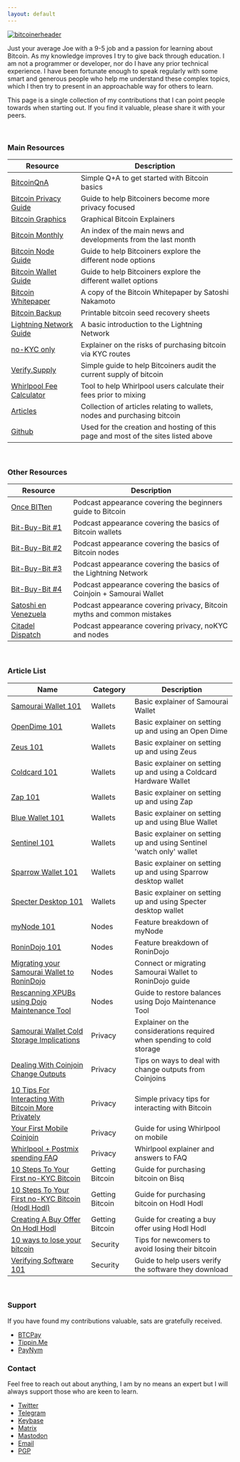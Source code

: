 ```yaml
---
layout: default
---
```


[![bitcoinerheader](https://raw.githubusercontent.com/BitcoinQnA/bitcoiner.guide/master/assets/images/BDG1.png)](https://bitcoiner.guide/)

Just your average Joe with a 9-5 job and a passion for learning about Bitcoin. As my knowledge improves I try to give back through education. I am not a programmer or developer, nor do I have any prior technical experience. I have been fortunate enough to speak regularly with some smart and generous people who help me understand these complex topics, which I then try to present in an approachable way for others to learn.

This page is a single collection of my contributions that I can point people towards when starting out. If you find it valuable, please share it with your peers.

<br/>

### Main Resources

| Resource                                                   | Description                                                                        |
|------------------------------------------------------------|------------------------------------------------------------------------------------|
| [BitcoinQnA](https://www.bitcoinqna.com/)                  | Simple Q+A to get started with Bitcoin basics                                      |
| [Bitcoin Privacy Guide](https://bitcoinprivacy.guide/)     | Guide to help Bitcoiners become more privacy focused                               |
| [Bitcoin Graphics](https://bitcoingraphics.page/)          | Graphical Bitcoin Explainers                                                       |
| [Bitcoin Monthly](https://bitcoinmonthly.news/)            | An index of the main news and developments from the last month                     |
| [Bitcoin Node Guide](https://node.guide/)                  | Guide to help Bitcoiners explore the different node options                        |
| [Bitcoin Wallet Guide](https://bitcoinwallet.guide/)       | Guide to help Bitcoiners explore the different wallet options                      |
| [Bitcoin Whitepaper](https://btcwhitepaper.com/)           | A copy of the Bitcoin Whitepaper by Satoshi Nakamoto                               |
| [Bitcoin Backup](http://bitcoinbackup.io)                  | Printable bitcoin seed recovery sheets                                             |
| [Lightning Network Guide](https://ln.guide/)               | A basic introduction to the Lightning Network                                      |
| [no-KYC only](https://bitcoinqna.github.io/noKYConly/)     | Explainer on the risks of purchasing bitcoin via KYC routes                        |
| [Verify.Supply](https://verify.supply/)                    | Simple guide to help Bitcoiners audit the current supply of bitcoin                |
| [Whirlpool Fee Calculator](https://www.whirlpoolfees.com/) | Tool to help Whirlpool users calculate their fees prior to mixing                  |
| [Articles](https://www.bitcoinqna.com/articles)            | Collection of articles relating to wallets, nodes and purchasing bitcoin           |
| [Github](https://github.com/BitcoinQnA)                    | Used for the creation and hosting of this page and most of the sites listed above  |

<br/>


### Other Resources

| Resource                   | Description                                                                |
|---------------------------|----------------------------------------------------------------------------|
| [Once BITten](https://anchor.fm/daniel-prince6/episodes/BitcoinQ_A---Beginners-Or-Refreshers-Guide-To-Bitcoin-eguivq)               | Podcast appearance covering the beginners guide to Bitcoin                               |
| [Bit-Buy-Bit #1](https://www.bit-buy-bit.com/podcast-1/episode/26df4d37/ep35-bitcoin-podcast-with-itcoin-qa)               | Podcast appearance covering the basics of Bitcoin wallets                |
| [Bit-Buy-Bit #2](https://www.bit-buy-bit.com/podcast-1/episode/1c6e67f7/ep38-bitcoin-podcast-with-bitcoin-qa-nodes)               | Podcast appearance covering the basics of Bitcoin nodes                |
| [Bit-Buy-Bit #3](https://www.bit-buy-bit.com/podcast-1/episode/1cdf5f46/ep41-bitcoin-podcast-with-bitcoin-qa-lightning)               | Podcast appearance covering the basics of the Lightning Network                |
| [Bit-Buy-Bit #4](https://www.bit-buy-bit.com/podcast-1/episode/2a64f9e1/ep43-bitcoin-podcast-with-bitcoin-qa-coinjoin)               | Podcast appearance covering the basics of Coinjoin + Samourai Wallet                |
| [Satoshi en Venezuela](https://www.youtube.com/watch?v=QkNxSmdtNNs&feature=youtu.be)               | Podcast appearance covering privacy, Bitcoin myths and common mistakes         |
| [Citadel Dispatch](https://youtu.be/9t8WsT9NpUU) | Podcast appearance covering privacy, noKYC and nodes  |



<br/>


### Article List

| Name        | Category | Description                        |
|---------------------|----------|------------------------------------|
| [Samourai Wallet 101](https://www.bitcoinqna.com/post/samourai-101) | Wallets  | Basic explainer of Samourai Wallet |
| [OpenDime 101](https://www.bitcoinqna.com/post/opendime-101)                  | Wallets          | Basic explainer on setting up and using an Open Dime                                   
| [Zeus 101](https://www.bitcoinqna.com/post/zeus-101)                  | Wallets          | Basic explainer on setting up and using Zeus                  |          
| [Coldcard 101](https://www.bitcoinqna.com/post/coldcard-101)                    | Wallets         | Basic explainer on setting up and using a Coldcard Hardware Wallet                                   |
| [Zap 101](https://www.bitcoinqna.com/post/zap-101)                    | Wallets         | Basic explainer on setting up and using Zap              |
| [Blue Wallet 101](https://www.bitcoinqna.com/post/bluewallet-101)                    | Wallets          | Basic explainer on setting up and using Blue Wallet |
| [Sentinel 101](https://www.bitcoinqna.com/post/sentinel-101)                    | Wallets         | Basic explainer on setting up and using Sentinel 'watch only' wallet      |
|  [Sparrow Wallet 101](https://www.bitcoinqna.com/post/sparrow-wallet-101)                   | Wallets          | Basic explainer on setting up and using Sparrow desktop wallet           |
|  [Specter Desktop 101](https://www.bitcoinqna.com/post/specter-desktop-101)                   | Wallets          | Basic explainer on setting up and using Specter desktop wallet           |
|  [myNode 101](https://www.bitcoinqna.com/post/mynode-features-101)                   | Nodes          | Feature breakdown of myNode                          |
|  [RoninDojo 101](https://www.bitcoinqna.com/post/ronindojo-101)                   | Nodes          | Feature breakdown of RoninDojo                          |
|  [Migrating your Samourai Wallet to RoninDojo](https://www.bitcoinqna.com/post/connecting-or-migrating-your-samourai-wallet-to-ronindojo)                   | Nodes         | Connect or migrating Samourai Wallet to RoninDojo guide                                  |
|  [Rescanning XPUBs using Dojo Maintenance Tool](https://www.bitcoinqna.com/post/rescanning-xpubs-using-dojo-maintenance-tool)   | Nodes         |  Guide to restore balances using Dojo Maintenance Tool                                  |
|  [Samourai Wallet Cold Storage Implications](https://www.bitcoinqna.com/post/samourai-wallet-cold-storage-implications)                   | Privacy         |  Explainer on the considerations required when spending to cold storage                                   |
|  [Dealing With Coinjoin Change Outputs](https://www.bitcoinqna.com/post/dealing-with-coinjoin-change-outputs)                   | Privacy         | Tips on ways to deal with change outputs from Coinjoins                                   |
|  [10 Tips For Interacting With Bitcoin More Privately](https://www.bitcoinqna.com/post/10-tips-for-interacting-with-bitcoin-more-privately)        | Privacy         |  Simple privacy tips for interacting with Bitcoin                                  |
|  [Your First Mobile Coinjoin](https://www.bitcoinqna.com/post/your-first-mobile-coinjoin)                   | Privacy          | Guide for using Whirlpool on mobile                                   |
|  [Whirlpool + Postmix spending FAQ](https://www.bitcoinqna.com/post/whirlpool-faq) | Privacy   | Whirlpool explainer and answers to FAQ                 |
|  [10 Steps To Your First no-KYC Bitcoin](https://www.bitcoinqna.com/post/10-steps-to-your-first-non-kyc-bitcoin)  | Getting Bitcoin         | Guide for purchasing bitcoin on Bisq                                   |
|  [10 Steps To Your First no-KYC Bitcoin (Hodl Hodl)](https://www.bitcoinqna.com/post/10-steps-to-your-first-non-kyc-bitcoin-hodlhodl-edition)                   | Getting Bitcoin         | Guide for purchasing bitcoin on Hodl Hodl                                   |
|  [Creating A Buy Offer On  Hodl Hodl](https://www.bitcoinqna.com/post/creating-a-buy-offer-on-hodl-hodl)  | Getting Bitcoin         |  Guide for creating a buy offer using Hodl Hodl                                  |
|  [10 ways to lose your bitcoin](https://www.bitcoinqna.com/post/10-ways-to-lose-your-bitcoin) | Security | Tips for newcomers to avoid losing their bitcoin | 
|  [Verifying Software 101](https://www.bitcoinqna.com/post/verifying-software-101) | Security |  Guide to help users verify the software they download |

<br/>

### Support

If you have found my contributions valuable, sats are gratefully received.

*  [BTCPay](https://bqa.duckdns.org:20486/apps/96ZvtoJQr9bz5QyeDoUfhkmNTLZ/pos)
*  [Tippin.Me](https://tippin.me/@BitcoinQ_A)
*  [PayNym](https://paynym.is/+BQA)

### Contact

Feel free to reach out about anything, I am by no means an expert but I will always support those who are keen to learn.

*   [Twitter](https://twitter.com/BitcoinQ_A)
*   [Telegram](https://t.me/BitcoinQnA)
*   [Keybase](https://keybase.io/bitcoinqna)
*   [Matrix](https://matrix.to/#/@qna:bitcoiner.chat)
*   [Mastodon](https://social.bitcoiner.guide/web/accounts/1#)
*   [Email](mailto:bitcoinqna@tutanota.com)
*   [PGP](https://bitcoiner.guide/pgp)




